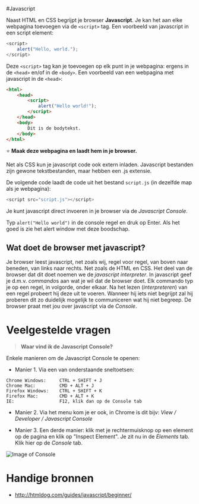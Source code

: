 #Javascript

Naast HTML en CSS begrijpt je browser **Javascript**.
Je kan het aan elke webpagina toevoegen via de `<script>` tag.
Een voorbeeld van javascript in een script element:

```javascript
<script>
    alert("Hello, world.");
</script>
```

Deze `<script>` tag kan je toevoegen op elk punt in je webpagina: 
ergens in de `<head>` en/of in de `<body>`.
Een voorbeeld van een webpagina met javascript in de `<head>`:

```html
<html>
    <head>
        <script>
            alert("Hello world!");
        </script>
    </head>
    <body>
        Dit is de bodytekst.
    </body>
</html>
```

:star: **Maak deze webpagina en laadt hem in je browser.**

Net als CSS kun je javascript code ook extern inladen. 
Javascript bestanden zijn gewone tekstbestanden, maar hebben een .js extensie. 

De volgende code laadt de code uit het bestand `script.js` (in dezelfde map als je webpagina):

```javascript
<script src="script.js"></script>
```

Je kunt javascript direct invoeren in je browser via de *Javascript Console*. 



Typ `alert("Hello world")` in de console regel en druk op Enter. Als het goed is zie het alert window met deze boodschap.

## Wat doet de browser met javascript?
Je browser leest javascript, net zoals wij, regel voor regel, van boven naar beneden, van links naar rechts. Net zoals de HTML en CSS. 
Het deel van de browser dat dit doet noemen we de *javascript interpreter*. 
In javascript geef je d.m.v. *commando*s aan wat je wil dat de browser doet. 
Elk commando typ je op een regel, in volgorde, onder elkaar.
Na het lezen (*interpreteren*) van een regel probeert hij deze uit te voeren.
Wanneer hij iets niet begrijpt zal hij proberen dit zo duidelijk mogelijk te communiceren wat hij niet begreep. 
De browser praat met jou over javascript via de *Console*.

# Veelgestelde vragen
> **<a name="console"></a>Waar vind ik de Javascript Console?**

Enkele manieren om de Javascript Console te openen:

* Manier 1. Via een van onderstaande sneltoetsen:
``` 
Chrome Windows:     CTRL + SHIFT + J
Chrome Mac:         CMD + ALT + J
Firefox Windows:    CTRL + SHIFT + K
Firefox Mac:        CMD + ALT + K
IE:                 F12, klik dan op de Console tab
```

* Manier 2. Via het menu kom je er ook, in Chrome is dit bijv: *View / Developer / Javascript Console*

* Manier 3. Een derde manier: klik met je rechtermuisknop op een element op de pagina en klik op "Inspect Element". Je zit nu in de *Elements* tab. Klik hier op de *Console* tab.

![Image of Console](https://developers.google.com/web/tools/chrome-devtools/console/images/console-panel.png)

# Handige bronnen

* http://htmldog.com/guides/javascript/beginner/


